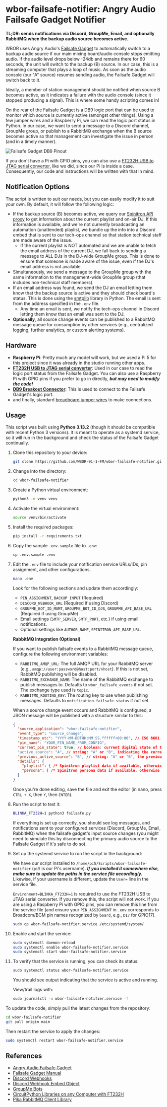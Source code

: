 # wbor-failsafe-notifier: Angry Audio Failsafe Gadget Notifier

**TL;DR: sends notifications via Discord, GroupMe, Email, and optionally RabbitMQ when the backup audio source becomes active.**

WBOR uses Angry Audio's [Failsafe Gadget](https://angryaudio.com/failsafegadget/) to automatically switch to a backup audio source if our main mixing board/audio console stops emitting audio. If the audio level drops below -24db and remains there for 60 seconds, the unit will switch to the backup (B) source. In our case, this is a streaming computer that plays a loop of music. As soon as the audio console (our "A" source) resumes sending audio, the Failsafe Gadget will switch back to it.

Ideally, a member of station management should be notified when source B becomes active, as it indicates a failure with the audio console (since it stopped producing a signal). This is where some handy scripting comes in!

On the rear of the Failsafe Gadget is a DB9 logic port that can be used to monitor which source is currently active (amongst other things). Using a few jumper wires and a Raspberry Pi, we can read the logic port status in Python. In our case, we want to send a message to a Discord channel, GroupMe group, or publish to a RabbitMQ exchange when the B source becomes active so that management can investigate the issue in person (and in a timely manner).

![Failsafe Gadget DB9 Pinout](/images/aa-pinout.png)

If you don't have a Pi with GPIO pins, you can also use a [FT232H USB to JTAG serial converter](https://amazon.com/dp/B09XTF7C1P), like we did, since our Pi is inside a case. Consequently, our code and instructions will be written with that in mind.

## Notification Options

The script is written to suit our needs, but you can easily modify it to suit your own. By default, it will follow the following logic:

* If the backup source (B) becomes active, we query our [Spinitron API proxy](https://github.com/WBOR-91-1-FM/spinitron-proxy/) to get information about the current playlist and on-air DJ. If this information is available, and we're not currently broadcasting an automation (unattended) playlist, we bundle up the info into a Discord embed that is sent to our tech-ops channel so that station technical staff are made aware of the issue.
  * If the current playlist is NOT automated and we are unable to fetch the email address of the current DJ, we fall back to sending a message to ALL DJs in the DJ-wide GroupMe group. This is done to ensure that someone is made aware of the issue, even if the DJ's email address is not available.
* Simultaneously, we send a message to the GroupMe group with the same information to the management-wide GroupMe group (that includes non-technical staff members).
* If an email address was found, we send the DJ an email letting them know that the backup source is active and they should check board's status. This is done using the [smtplib](https://docs.python.org/3/library/smtplib.html) library in Python. The email is sent from the address specified in the `.env` file.
  * Any time an email is sent, we notify the tech-ops channel in Discord letting them know that an email was sent to the DJ.
* **Optionally**, all source change events can be published to a RabbitMQ message queue for consumption by other services (e.g., centralized logging, further analytics, or custom alerting systems).

## Hardware

* **Raspberry Pi**: Pretty much any model will work, but we used a Pi 5 for this project since it was already in the studio running other apps.
* **[FT232H USB to JTAG serial converter](https://amazon.com/dp/B09XTF7C1P)**: Used in our case to read the logic port status from the Failsafe Gadget. You can also use a Raspberry Pi with GPIO pins if you prefer to go in directly, ***but may need to modify the code!***
* **[DB9 Breakout Connector](https://amazon.com/dp/B09L7JWNDQ)**: This is used to connect to the Failsafe Gadget's logic port.
* and finally, standard [breadboard jumper wires](https://amazon.com/dp/B07GD2BWPY) to make connections.

## Usage

This script was built using **Python 3.13.2** (though it should be compatible with recent Python 3 versions). It is meant to operate as a systemd service, so it will run in the background and check the status of the Failsafe Gadget continually.

1. Clone this repository to your device:

   ```bash
   git clone https://github.com/WBOR-91-1-FM/wbor-failsafe-notifier.git
   ```

2. Change into the directory:

    ```bash
    cd wbor-failsafe-notifier
    ```

3. Create a Python virtual environment:

    ```bash
    python3 -m venv venv
    ```

4. Activate the virtual environment:

    ```bash
    source venv/bin/activate
    ```

5. Install the required packages:

    ```bash
    pip install -r requirements.txt
    ```

6. Copy the sample `.env.sample` file to `.env`:

    ```bash
    cp .env.sample .env
    ```

7. Edit the `.env` file to include your notification service URLs/IDs, pin assignment, and other configurations.

    ```bash
    nano .env
    ```

    Look for the following sections and update them accordingly:
    * `PIN_ASSIGNMENT`, `BACKUP_INPUT` (Required)
    * `DISCORD_WEBHOOK_URL` (Required if using Discord)
    * `GROUPME_BOT_ID_MGMT`, `GROUPME_BOT_ID_DJS`, `GROUPME_API_BASE_URL` (Required if using GroupMe)
    * Email settings (`SMTP_SERVER`, `SMTP_PORT`, etc.) if using email notifications.
    * Optional settings like `AUTHOR_NAME`, `SPINITRON_API_BASE_URL`.

    **RabbitMQ Integration (Optional)**

    If you want to publish failsafe events to a RabbitMQ message queue, configure the following environment variables:

    * `RABBITMQ_AMQP_URL`: The full AMQP URL for your RabbitMQ server (e.g., `amqp://user:password@host:port/vhost`). If this is not set, RabbitMQ publishing will be disabled.
    * `RABBITMQ_EXCHANGE_NAME`: The name of the RabbitMQ exchange to publish messages to. Defaults to `wbor_failsafe_events` if not set. The exchange type used is `topic`.
    * `RABBITMQ_ROUTING_KEY`: The routing key to use when publishing messages. Defaults to `notification.failsafe-status` if not set.

    When a source change event occurs and RabbitMQ is configured, a JSON message will be published with a structure similar to this:

    ```json
    {
      "source_application": "wbor-failsafe-notifier",
      "event_type": "source_change",
      "timestamp_utc": "YYYY-MM-DDTHH:MM:SS.ffffff+00:00", // ISO 8601 format
      "pin_name": "YOUR_PIN_NAME_FROM_CONFIG",
      "current_pin_state": true, // boolean: current digital state of the pin
      "active_source": "A", // string: "A" or "B", indicating the currently active source
      "previous_active_source": "B", // string: "A" or "B", the previously active source
      "details": {
        "playlist": { /* Spinitron playlist data if available, otherwise empty object */ },
        "persona": { /* Spinitron persona data if available, otherwise empty object */ }
      }
    }
    ```

    Once you're done editing, save the file and exit the editor (in nano, press `CTRL + X`, then `Y`, then `ENTER`).

8. Run the script to test it:

    ```bash
    BLINKA_FT232H=1 python3 failsafe.py
    ```

    If everything is set up correctly, you should see log messages, and notifications sent to your configured services (Discord, GroupMe, Email, RabbitMQ) when the failsafe gadget's input source changes (you might need to simulate this by disconnecting the primary audio source to the Failsafe Gadget if it's safe to do so).

9. Set up the systemd service to run the script in the background:

    We have our script installed to `/home/pi5/Scripts/wbor-failsafe-notifier` (`pi5` is our Pi's username). ***If you installed it somewhere else, make sure to update the paths in the service file accordingly.*** Likewise, if your username is different, update the `User=` line in the service file.

    `Environment=BLINKA_FT232H=1` is required to use the FT232H USB to JTAG serial converter. If you remove this, the script will not work. If you are using a Raspberry Pi with GPIO pins, you can remove this line from the service file (and ensure your `PIN_ASSIGNMENT` in `.env` corresponds to Broadcom/BCM pin names recognized by `board`, e.g., `D17` for GPIO17).

    ```bash
    sudo cp wbor-failsafe-notifier.service /etc/systemd/system/
    ```

10. Enable and start the service:

    ```bash
    sudo systemctl daemon-reload
    sudo systemctl enable wbor-failsafe-notifier.service
    sudo systemctl start wbor-failsafe-notifier.service
    ```

11. To verify that the service is running, you can check its status:

    ```bash
    sudo systemctl status wbor-failsafe-notifier.service
    ```

    You should see output indicating that the service is active and running.

    View/trail logs with:

    ```bash
    sudo journalctl -u wbor-failsafe-notifier.service -f
    ```

To update the code, simply pull the latest changes from the repository:

```bash
cd wbor-failsafe-notifier
git pull origin main
```

Then restart the service to apply the changes:

```bash
sudo systemctl restart wbor-failsafe-notifier.service
```

## References

* [Angry Audio Failsafe Gadget](https://angryaudio.com/failsafegadget/)
* [Failsafe Gadget Manual](https://angryaudio.com/wp-content/uploads/2022/08/AA_FailsafeGadgetUserGuide_2208031.pdf)
* [Discord Webhooks](https://support.discord.com/hc/en-us/articles/228383668-Intro-to-Webhooks)
* [Discord Webhook Embed Object](https://discord.com/developers/docs/resources/message#embed-object)
* [GroupMe Bots](https://dev.groupme.com/bots/new)
* [CircuitPython Libraries on any Computer with FT232H](https://learn.adafruit.com/circuitpython-on-any-computer-with-ft232h/)
* [Pika RabbitMQ Client Library](https://pika.readthedocs.io/)
